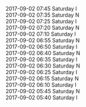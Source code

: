 2017-09-02 07:45 Saturday  I  
2017-09-02 07:35 Saturday  N  
2017-09-02 07:25 Saturday  I  
2017-09-02 07:20 Saturday  N  
2017-09-02 07:10 Saturday  I  
2017-09-02 06:55 Saturday  N  
2017-09-02 06:50 Saturday  I  
2017-09-02 06:40 Saturday  N  
2017-09-02 06:35 Saturday  I  
2017-09-02 06:30 Saturday  N  
2017-09-02 06:25 Saturday  I  
2017-09-02 06:15 Saturday  N  
2017-09-02 06:10 Saturday  I  
2017-09-02 05:45 Saturday  N  
2017-09-02 05:40 Saturday  I  

